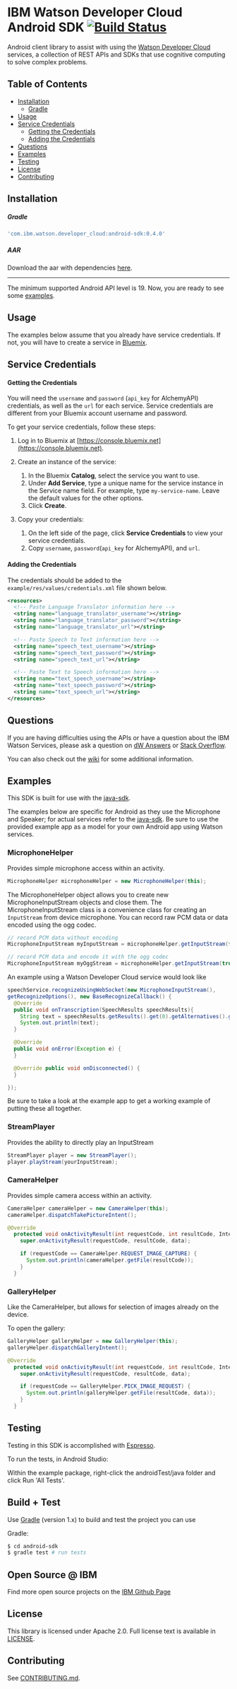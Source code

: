 # IBM Watson Developer Cloud Android SDK [![Build Status](https://travis-ci.org/watson-developer-cloud/android-sdk.svg?branch=master)](https://travis-ci.org/watson-developer-cloud/android-sdk)

Android client library to assist with using the [Watson Developer Cloud][wdc] services, a collection of REST
APIs and SDKs that use cognitive computing to solve complex problems.

## Table of Contents

  * [Installation](#installation)
    * [Gradle](#gradle)
  * [Usage](#usage)
  * [Service Credentials](#service-credentials)
    * [Getting the Credentials](#getting-the-credentials)
    * [Adding the Credentials](#adding-the-credentials)
  * [Questions](#questions)
  * [Examples](#examples)
  * [Testing](#testing)
  * [License](#license)
  * [Contributing](#contributing)

## Installation

##### Gradle

```gradle
'com.ibm.watson.developer_cloud:android-sdk:0.4.0'
```

##### AAR

Download the aar with dependencies [here][aar].

-----
The minimum supported Android API level is 19. Now, you are ready to see some [examples](https://github.com/watson-developer-cloud/android-sdk/tree/master/example).

## Usage

The examples below assume that you already have service credentials. If not, you will have to create a service in [Bluemix][bluemix].

## Service Credentials

#### Getting the Credentials

You will need the `username` and `password` (`api_key` for AlchemyAPI) credentials, as well as the `url` for each service. Service credentials are different from your Bluemix account username and password.

To get your service credentials, follow these steps:

 1. Log in to Bluemix at [https://console.bluemix.net](https://console.bluemix.net).

 1. Create an instance of the service:
     1. In the Bluemix **Catalog**, select the service you want to use.
     1. Under **Add Service**, type a unique name for the service instance in the Service name field. For example, type `my-service-name`. Leave the default values for the other options.
     1. Click **Create**.

 1. Copy your credentials:
     1. On the left side of the page, click **Service Credentials** to view your service credentials.
     1. Copy `username`, `password`(`api_key` for AlchemyAPI), and `url`.

#### Adding the Credentials

The credentials should be added to the `example/res/values/credentials.xml` file shown below.

```xml
<resources>
  <!-- Paste Language Translator information here -->
  <string name="language_translator_username"></string>
  <string name="language_translator_password"></string>
  <string name="language_translator_url"></string>

  <!-- Paste Speech to Text information here -->
  <string name="speech_text_username"></string>
  <string name="speech_text_password"></string>
  <string name="speech_text_url"></string>

  <!-- Paste Text to Speech information here -->
  <string name="text_speech_username"></string>
  <string name="text_speech_password"></string>
  <string name="text_speech_url"></string>
</resources>
```

## Questions

If you are having difficulties using the APIs or have a question about the IBM
Watson Services, please ask a question on
[dW Answers](https://developer.ibm.com/answers/questions/ask/?topics=watson)
or [Stack Overflow](http://stackoverflow.com/questions/ask?tags=ibm-watson).

You can also check out the [wiki][wiki] for some additional information.

## Examples

This SDK is built for use with the [java-sdk][java-sdk].

The examples below are specific for Android as they use the Microphone and Speaker; for actual services refer to the [java-sdk][java-sdk]. Be sure to use the provided example app as a model for your own Android app using Watson services.

### MicrophoneHelper

Provides simple microphone access within an activity.

```java
MicrophoneHelper microphoneHelper = new MicrophoneHelper(this);
```

The MicrophoneHelper object allows you to create new MicrophoneInputStream objects and close them. The MicrophoneInputStream class is a convenience class for creating an `InputStream` from device microphone. You can record raw PCM data or data encoded using the ogg codec.

```java
// record PCM data without encoding
MicrophoneInputStream myInputStream = microphoneHelper.getInputStream(false);

// record PCM data and encode it with the ogg codec
MicrophoneInputStream myOggStream = microphoneHelper.getInputStream(true);
```

An example using a Watson Developer Cloud service would look like

```java
speechService.recognizeUsingWebSocket(new MicrophoneInputStream(),
getRecognizeOptions(), new BaseRecognizeCallback() {
  @Override
  public void onTranscription(SpeechResults speechResults){
    String text = speechResults.getResults().get(0).getAlternatives().get(0).getTranscript();
    System.out.println(text);
  }

  @Override
  public void onError(Exception e) {
  }

  @Override public void onDisconnected() {
  }

});
```

Be sure to take a look at the example app to get a working example of putting these all together.

### StreamPlayer

Provides the ability to directly play an InputStream

```java
StreamPlayer player = new StreamPlayer();
player.playStream(yourInputStream);
```

### CameraHelper

Provides simple camera access within an activity.

```java
CameraHelper cameraHelper = new CameraHelper(this);
cameraHelper.dispatchTakePictureIntent();

@Override
  protected void onActivityResult(int requestCode, int resultCode, Intent data) {
    super.onActivityResult(requestCode, resultCode, data);

    if (requestCode == CameraHelper.REQUEST_IMAGE_CAPTURE) {
      System.out.println(cameraHelper.getFile(resultCode));
    }
  }
```

### GalleryHelper

Like the CameraHelper, but allows for selection of images already on the device.

To open the gallery:

```java
GalleryHelper galleryHelper = new GalleryHelper(this);
galleryHelper.dispatchGalleryIntent();

@Override
  protected void onActivityResult(int requestCode, int resultCode, Intent data) {
    super.onActivityResult(requestCode, resultCode, data);

    if (requestCode == GalleryHelper.PICK_IMAGE_REQUEST) {
      System.out.println(galleryHelper.getFile(resultCode, data));
    }
  }
```

## Testing

Testing in this SDK is accomplished with [Espresso](https://google.github.io/android-testing-support-library/docs/espresso/).

To run the tests, in Android Studio:

Within the example package, right-click the androidTest/java folder and click Run 'All Tests'.

## Build + Test

Use [Gradle][] (version 1.x) to build and test the project you can use

Gradle:

  ```sh
  $ cd android-sdk
  $ gradle test # run tests
  ```

## Open Source @ IBM

Find more open source projects on the [IBM Github Page](http://ibm.github.io/)

## License

This library is licensed under Apache 2.0. Full license text is
available in [LICENSE](LICENSE).

## Contributing

See [CONTRIBUTING.md](.github/CONTRIBUTING.md).

[wdc]: http://www.ibm.com/watson/developercloud/
[java-sdk]: https://github.com/watson-developer-cloud/java-sdk
[bluemix]: https://console.bluemix.net
[Gradle]: http://www.gradle.org/
[OkHttp]: http://square.github.io/okhttp/
[gson]: https://github.com/google/gson
[releases]: https://github.com/watson-developer-cloud/android-sdk/releases
[wiki]: https://github.com/watson-developer-cloud/android-sdk/wiki

[aar]: https://github.com/watson-developer-cloud/android-sdk/releases/download/v0.4.0/library-release.aar